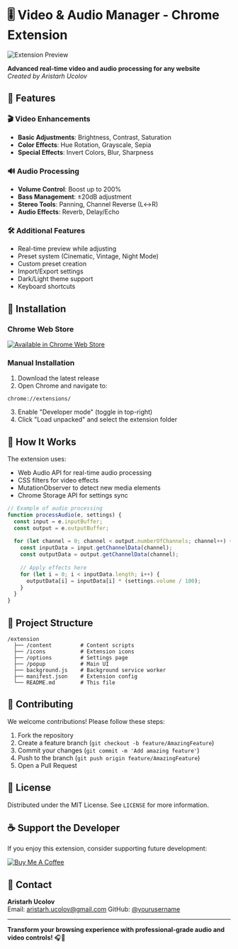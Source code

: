 # 🎚️ Video & Audio Manager - Chrome Extension

![Extension Preview](https://i.imgur.com/JQ8K3hG.png)

**Advanced real-time video and audio processing for any website**  
*Created by Aristarh Ucolov*

## 🌟 Features

### 🎬 Video Enhancements
- **Basic Adjustments**: Brightness, Contrast, Saturation
- **Color Effects**: Hue Rotation, Grayscale, Sepia
- **Special Effects**: Invert Colors, Blur, Sharpness

### 🔊 Audio Processing
- **Volume Control**: Boost up to 200%
- **Bass Management**: ±20dB adjustment
- **Stereo Tools**: Panning, Channel Reverse (L↔R)
- **Audio Effects**: Reverb, Delay/Echo

### 🛠️ Additional Features
- Real-time preview while adjusting
- Preset system (Cinematic, Vintage, Night Mode)
- Custom preset creation
- Import/Export settings
- Dark/Light theme support
- Keyboard shortcuts

## 🚀 Installation

### Chrome Web Store
[![Available in Chrome Web Store](https://storage.googleapis.com/web-dev-uploads/image/WlD8wC6g8khYWPJUsQceQkhXSlv1/UV4C4ybeBTsZt43U4xis.png)](https://chrome.google.com/webstore/detail/your-extension-id)

### Manual Installation
1. Download the latest release
2. Open Chrome and navigate to:
```
chrome://extensions/
```
3. Enable "Developer mode" (toggle in top-right)
4. Click "Load unpacked" and select the extension folder

## 🧩 How It Works

The extension uses:
- Web Audio API for real-time audio processing
- CSS filters for video effects
- MutationObserver to detect new media elements
- Chrome Storage API for settings sync

```javascript
// Example of audio processing
function processAudio(e, settings) {
  const input = e.inputBuffer;
  const output = e.outputBuffer;
  
  for (let channel = 0; channel < output.numberOfChannels; channel++) {
    const inputData = input.getChannelData(channel);
    const outputData = output.getChannelData(channel);
    
    // Apply effects here
    for (let i = 0; i < inputData.length; i++) {
      outputData[i] = inputData[i] * (settings.volume / 100);
    }
  }
}
```

## 📂 Project Structure

```
/extension
  ├── /content         # Content scripts
  ├── /icons           # Extension icons
  ├── /options         # Settings page
  ├── /popup           # Main UI
  ├── background.js    # Background service worker
  ├── manifest.json    # Extension config
  └── README.md        # This file
```

## 🤝 Contributing

We welcome contributions! Please follow these steps:

1. Fork the repository
2. Create a feature branch (`git checkout -b feature/AmazingFeature`)
3. Commit your changes (`git commit -m 'Add amazing feature'`)
4. Push to the branch (`git push origin feature/AmazingFeature`)
5. Open a Pull Request

## 📜 License

Distributed under the MIT License. See `LICENSE` for more information.

## ☕ Support the Developer

If you enjoy this extension, consider supporting future development:

[![Buy Me A Coffee](https://cdn.buymeacoffee.com/buttons/v2/default-yellow.png)](https://www.buymeacoffee.com/aristarh.ucolov)

## 📧 Contact

**Aristarh Ucolov**  
Email: aristarh.ucolov@gmail.com
GitHub: [@yourusername](https://github.com/AristarhUcolov)

---

**Transform your browsing experience with professional-grade audio and video controls!** 🎧🎥
